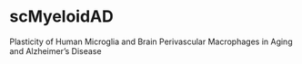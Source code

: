 # scMyeloidAD
Plasticity of Human Microglia and Brain Perivascular Macrophages in Aging and Alzheimer’s Disease
